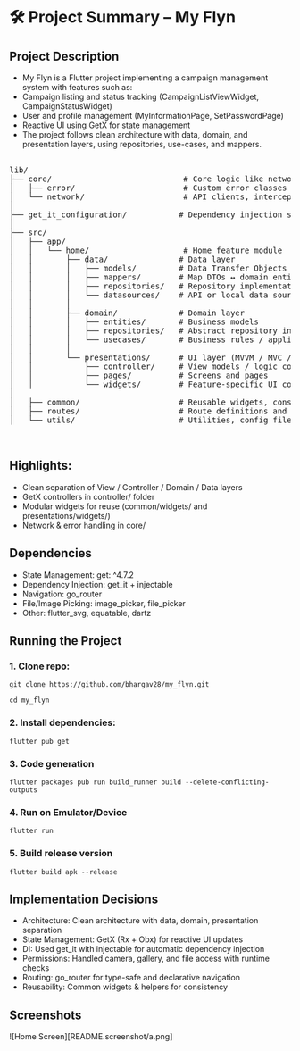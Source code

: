 #  🛠️ Project Summary – My Flyn
## Project Description

 - My Flyn is a Flutter project implementing a campaign management system with features such as:
 - Campaign listing and status tracking (CampaignListViewWidget, CampaignStatusWidget)
 - User and profile management (MyInformationPage, SetPasswordPage)
 - Reactive UI using GetX for state management
 - The project follows clean architecture with data, domain, and presentation layers, using repositories, use-cases, and mappers.

<pre>

lib/
├── core/                            # Core logic like networking and error handling
│   ├── error/                       # Custom error classes and handlers
│   └── network/                     # API clients, interceptors, etc.
│
├── get_it_configuration/           # Dependency injection setup using get_it
│
├── src/
│   ├── app/
│   │   └── home/                    # Home feature module
│   │       ├── data/               # Data layer
│   │       │   ├── models/         # Data Transfer Objects (DTOs)
│   │       │   ├── mappers/        # Map DTOs ↔ domain entities
│   │       │   ├── repositories/   # Repository implementations
│   │       │   └── datasources/    # API or local data source logic
│   │       │
│   │       ├── domain/             # Domain layer
│   │       │   ├── entities/       # Business models
│   │       │   ├── repositories/   # Abstract repository interfaces
│   │       │   └── usecases/       # Business rules / application logic
│   │       │
│   │       └── presentations/      # UI layer (MVVM / MVC / Clean UI)
│   │           ├── controller/     # View models / logic controllers
│   │           ├── pages/          # Screens and pages
│   │           └── widgets/        # Feature-specific UI components
│
│   ├── common/                     # Reusable widgets, constants, themes, etc.
│   ├── routes/                     # Route definitions and navigation logic
│   └── utils/                      # Utilities, config files, mock data, etc.


</pre>



## Highlights:
 - Clean separation of View / Controller / Domain / Data layers
 - GetX controllers in controller/ folder
 - Modular widgets for reuse (common/widgets/ and presentations/widgets/)
 - Network & error handling in core/


## Dependencies

 - State Management: get: ^4.7.2
 - Dependency Injection: get_it + injectable
 - Navigation: go_router
 - File/Image Picking: image_picker, file_picker
 - Other: flutter_svg, equatable, dartz



## Running the Project
### 1. Clone repo:

    git clone https://github.com/bhargav28/my_flyn.git
  
    cd my_flyn

### 2. Install dependencies:

    flutter pub get

### 3. Code generation

    flutter packages pub run build_runner build --delete-conflicting-outputs

### 4. Run on Emulator/Device

    flutter run

### 5. Build release version

    flutter build apk --release


## Implementation Decisions

 - Architecture: Clean architecture with data, domain, presentation separation
 - State Management: GetX (Rx + Obx) for reactive UI updates
 - DI: Used get_it with injectable for automatic dependency injection
 - Permissions: Handled camera, gallery, and file access with runtime checks
 - Routing: go_router for type-safe and declarative navigation
 - Reusability: Common widgets & helpers for consistency


## Screenshots

![Home Screen][README.screenshot/a.png]